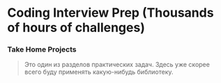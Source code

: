 # Coding Interview Prep (Thousands of hours of challenges)
### Take Home Projects

> Это один из разделов практических задач. Здесь уже скорее всего буду применять какую-нибудь библиотеку.

